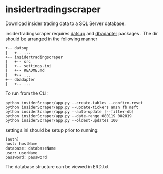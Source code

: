 # insidertradingscraper


Download insider trading data to a SQL Server database. 


insidertradingscraper requires [datsup](https://github.com/trietnguyenjhu/datsup) and [dbadapter](https://github.com/trietnguyenjhu/dbadapter) packages . The dir should be arranged in the following manner


    +-- datsup
    |   +-- ...
    +-- insidertradingscraper
    |   +-- src
    |   +-- settings.ini
    |   +-- README.md
    |   +-- ...
    +-- dbadapter
    |   +-- ...

To run from the CLI:

    python insiderScraper/app.py --create-tables --confirm-reset
    python insiderScraper/app.py --update-tickers amzn fb msft
    python insiderScraper/app.py --auto-update [--filter-db]
    python insiderScraper/app.py --date-range 080119 082819
    python insiderScraper/app.py --oldest-updates 100


settings.ini should be setup prior to running: 

    [auth]
    host: hostName
    database: databaseName 
    user: userName
    password: password

The database structure can be viewed in ERD.txt